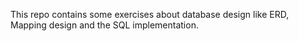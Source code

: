 This repo contains some exercises about database design like ERD, Mapping design and the SQL implementation.
